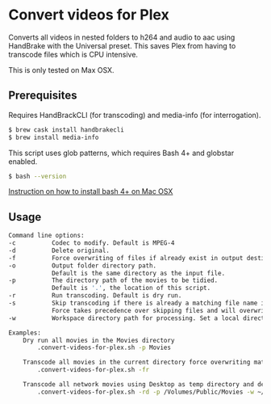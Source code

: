 # Convert videos for Plex
Converts all videos in nested folders to h264 and audio to aac using HandBrake with the Universal preset. This saves Plex from having to transcode files which is CPU intensive.

This is only tested on Max OSX.

## Prerequisites

Requires HandBrackCLI (for transcoding) and media-info (for interrogation).

```bash
$ brew cask install handbrakecli
$ brew install media-info
```

This script uses glob patterns, which requires Bash 4+ and globstar enabled.

```bash
$ bash --version
```

[Instruction on how to install bash 4+ on Mac OSX](https://gist.github.com/reggi/475793ea1846affbcfe8)

## Usage

```bash
Command line options:
-c          Codec to modify. Default is MPEG-4
-d          Delete original.
-f          Force overwriting of files if already exist in output destination.
-o          Output folder directory path.
            Default is the same directory as the input file.
-p          The directory path of the movies to be tidied.
            Default is '.', the location of this script.
-r          Run transcoding. Default is dry run.
-s          Skip transcoding if there is already a matching file name in the output destination.
            Force takes precedence over skipping files and will overwrite them if both flags present.
-w          Workspace directory path for processing. Set a local directory for faster transcoding over network.

Examples:
    Dry run all movies in the Movies directory
        .convert-videos-for-plex.sh -p Movies

    Transcode all movies in the current directory force overwriting matching .mp4 files.
        .convert-videos-for-plex.sh -fr

    Transcode all network movies using Desktop as temp directory and delete original files.
        .convert-videos-for-plex.sh -rd -p /Volumes/Public/Movies -w ~/Desktop
```

